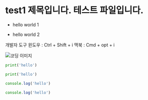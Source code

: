 # test1 제목입니다. 테스트 파일입니다.

* hello world 1

* hello world 2

개발자 도구
윈도우 : Ctrl + Shift + i
맥북 : Cmd + opt + i

![코딩 이미지](img/codingpic.png)

``` python
print('hello')
```

```py
print('hello')
```

```javascript
console.log('hello')
```

```js
console.log('hello')
```